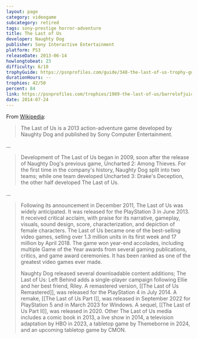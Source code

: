 ```yaml
---
layout: page
category: videogame
subcategory: retired
tags: sony-prestige horror-adventure
title: The Last of Us
developer: Naughty Dog
publisher: Sony Interactive Entertainment
platform: PS3
releaseDate: 2013-06-14
howlongtobeat: 23
difficulty: 6/10
trophyGuide: https://psnprofiles.com/guide/348-the-last-of-us-trophy-guide
durationHours: --
trophies: 42/50
percent: 84
link: https://psnprofiles.com/trophies/1989-the-last-of-us/barrelofjuice
date: 2014-07-24
---
```


From [Wikipedia](https://en.wikipedia.org/wiki/The_Last_of_Us):

> The Last of Us is a 2013 action-adventure game developed by Naughty Dog and published by Sony Computer Entertainment.

…

> Development of The Last of Us began in 2009, soon after the release of Naughty Dog's previous game, Uncharted 2: Among Thieves. For the first time in the company's history, Naughty Dog split into two teams; while one team developed Uncharted 3: Drake's Deception, the other half developed The Last of Us.

…

> Following its announcement in December 2011, The Last of Us was widely anticipated. It was released for the PlayStation 3 in June 2013. It received critical acclaim, with praise for its narrative, gameplay, visuals, sound design, score, characterization, and depiction of female characters. The Last of Us became one of the best-selling video games, selling over 1.3 million units in its first week and 17 million by April 2018. The game won year-end accolades, including multiple Game of the Year awards from several gaming publications, critics, and game award ceremonies. It has been ranked as one of the greatest video games ever made.
>
> Naughty Dog released several downloadable content additions; The Last of Us: Left Behind adds a single-player campaign following Ellie and her best friend, Riley. A remastered version, [[The Last of Us Remastered]], was released for the PlayStation 4 in July 2014. A remake, [[The Last of Us Part I]], was released in September 2022 for PlayStation 5 and in March 2023 for Windows. A sequel, [[The Last of Us Part II]], was released in 2020. Other The Last of Us media includes a comic book in 2013, a live show in 2014, a television adaptation by HBO in 2023, a tabletop game by Themeborne in 2024, and an upcoming tabletop game by CMON.
